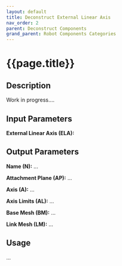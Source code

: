 ```yaml
---
layout: default
title: Deconstruct External Linear Axis
nav_order: 2
parent: Deconstruct Components
grand_parent: Robot Components Categories
---
```


# **{{page.title}}**

## **Description**

Work in progress....

## **Input Parameters**

**External Linear Axis (ELA):** 

## **Output Parameters**

**Name (N):** ...

**Attachment Plane (AP):** ...

**Axis (A):** ...

**Axis Limits (AL):** ...

**Base Mesh (BM):** ...

**Link Mesh (LM):** ...

## **Usage**

...
